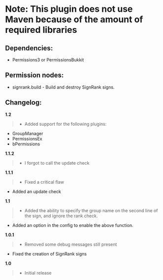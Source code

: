 # Note: This plugin does not use Maven because of the amount of required libraries

## Dependencies:
-   Permissions3 or PermissionsBukkit

## Permission nodes:
-   signrank.build - Build and destroy SignRank signs.

## Changelog:

__1.2__

> -   Added support for the following plugins:
 -   GroupManager
 -   PermissionsEx
 -   bPermissions

__1.1.2__

> -   I forgot to call the update check

__1.1.1__

> -   Fixed a critical flaw
-   Added an update check

__1.1__

> -   Added the ability to specify the group name on the second line of the sign, and ignore the rank check.
-   Added an option in the config to enable the above function.

__1.0.1__

> -   Removed some debug messages still present
-   Fixed the creation of SignRank signs

__1.0__

> -   Initial release